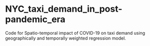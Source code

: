 # NYC_taxi_demand_in_post-pandemic_era
Code for Spatio-temporal impact of COVID-19 on taxi demand using geographically and temporally weighted regression model.
